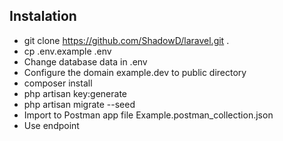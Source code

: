 ## Instalation
* git clone https://github.com/ShadowD/laravel.git .
* cp .env.example .env
* Change database data in .env
* Configure the domain example.dev to public directory
* composer install
* php artisan key:generate
* php artisan migrate --seed
* Import to Postman app file Example.postman_collection.json
* Use endpoint
